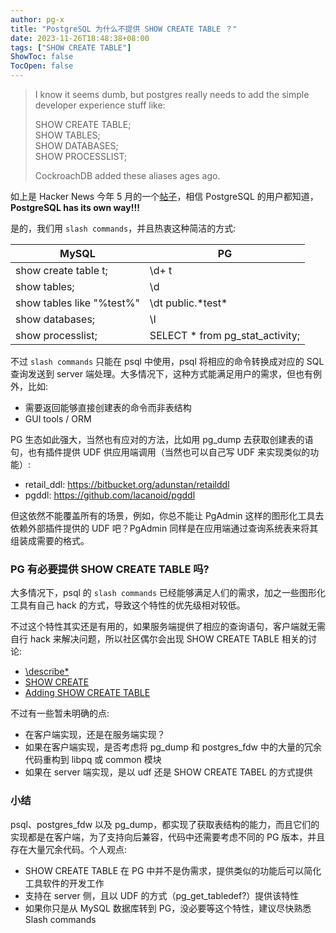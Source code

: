 ```yaml
---
author: pg-x
title: "PostgreSQL 为什么不提供 SHOW CREATE TABLE ？"
date: 2023-11-26T18:48:38+08:00
tags: ["SHOW CREATE TABLE"]
ShowToc: false
TocOpen: false
---
```


> I know it seems dumb, but postgres really needs to add the simple developer experience stuff like:
>
> SHOW CREATE TABLE;  
> SHOW TABLES;  
> SHOW DATABASES;  
> SHOW PROCESSLIST;
>
> CockroachDB added these aliases ages ago.

如上是 Hacker News 今年 5 月的一个[帖子](https://news.ycombinator.com/item?id=35908991)，相信 PostgreSQL 的用户都知道，**PostgreSQL has its own way!!!**

是的，我们用 `slash commands`，并且热衷这种简洁的方式:

|  MySQL  | PG     |
| --------- | -------- |
| show create table t; | \d+ t |
| show tables; | \d |
| show tables like \"\%test\%\" | \dt public.\*test\* |
| show databases; | \l |
| show processlist; | SELECT * from pg_stat_activity; |

不过 `slash commands` 只能在 psql 中使用，psql 将相应的命令转换成对应的 SQL 查询发送到 server 端处理。大多情况下，这种方式能满足用户的需求，但也有例外，比如:

- 需要返回能够直接创建表的命令而非表结构
- GUI tools / ORM

PG 生态如此强大，当然也有应对的方法，比如用 pg_dump 去获取创建表的语句，也有插件提供 UDF 供应用端调用（当然也可以自己写 UDF 来实现类似的功能）:

- retail_ddl: https://bitbucket.org/adunstan/retailddl
- pgddl: https://github.com/lacanoid/pgddl

但这依然不能覆盖所有的场景，例如，你总不能让 PgAdmin 这样的图形化工具去依赖外部插件提供的 UDF 吧？PgAdmin 同样是在应用端通过查询系统表来将其组装成需要的格式。

### PG 有必要提供 SHOW CREATE TABLE 吗?

大多情况下，psql 的 `slash commands` 已经能够满足人们的需求，加之一些图形化工具有自己 hack 的方式，导致这个特性的优先级相对较低。

不过这个特性其实还是有用的，如果服务端提供了相应的查询语句，客户端就无需自行 hack 来解决问题，所以社区偶尔会出现 SHOW CREATE TABLE 相关的讨论:

- [\describe*](https://www.postgresql.org/message-id/flat/CADkLM%3DeHUZEMi%2BM%3DJjvbdLNBSW6oiSYBpadEq0hvXhtoQd%2Bvfw%40mail.gmail.com)
- [SHOW CREATE](https://www.postgresql.org/message-id/flat/20190705163203.GD24679@fetter.org)
- [Adding SHOW CREATE TABLE](https://www.postgresql.org/message-id/flat/CAFEN2wxsDSSuOvrU03CE33ZphVLqtyh9viPp6huODCDx2UQkYA%40mail.gmail.com)

不过有一些暂未明确的点:

- 在客户端实现，还是在服务端实现？
- 如果在客户端实现，是否考虑将 pg_dump 和 postgres_fdw 中的大量的冗余代码重构到 libpq 或 common 模块
- 如果在 server 端实现，是以 udf 还是 SHOW CREATE TABEL 的方式提供

### 小结

psql、postgres_fdw 以及 pg_dump，都实现了获取表结构的能力，而且它们的实现都是在客户端，为了支持向后兼容，代码中还需要考虑不同的 PG 版本，并且存在大量冗余代码。个人观点:

- SHOW CREATE TABLE 在 PG 中并不是伪需求，提供类似的功能后可以简化工具软件的开发工作
- 支持在 server 侧，且以 UDF 的方式（pg_get_tabledef?）提供该特性
- 如果你只是从 MySQL 数据库转到 PG，没必要等这个特性，建议尽快熟悉 Slash commands
